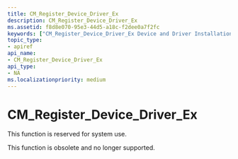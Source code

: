 ```yaml
---
title: CM_Register_Device_Driver_Ex
description: CM_Register_Device_Driver_Ex
ms.assetid: f8d8e070-95e3-44d5-a18c-f2dee0a7f2fc
keywords: ["CM_Register_Device_Driver_Ex Device and Driver Installation"]
topic_type:
- apiref
api_name:
- CM_Register_Device_Driver_Ex
api_type:
- NA
ms.localizationpriority: medium
---
```


# CM_Register_Device_Driver_Ex

This function is reserved for system use.


This function is obsolete and no longer supported.

 

 





